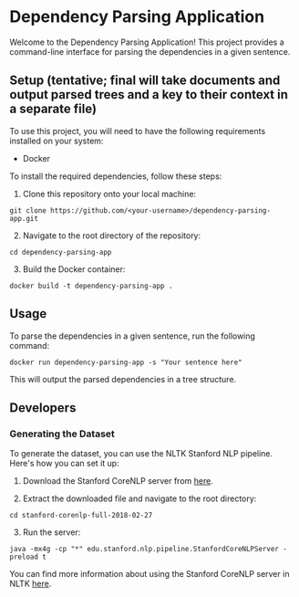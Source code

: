# Dependency Parsing Application


Welcome to the Dependency Parsing Application! This project provides a command-line interface for parsing the dependencies in a given sentence.

## Setup (tentative; final will take documents and output parsed trees and a key to their context in a separate file)

To use this project, you will need to have the following requirements installed on your system:

- Docker

To install the required dependencies, follow these steps:

1. Clone this repository onto your local machine:

```
git clone https://github.com/<your-username>/dependency-parsing-app.git
```

2. Navigate to the root directory of the repository:

```
cd dependency-parsing-app
```

3. Build the Docker container:

```
docker build -t dependency-parsing-app .
```

## Usage

To parse the dependencies in a given sentence, run the following command:

```
docker run dependency-parsing-app -s "Your sentence here"
```

This will output the parsed dependencies in a tree structure.

## Developers

### Generating the Dataset

To generate the dataset, you can use the NLTK Stanford NLP pipeline. Here's how you can set it up:

1. Download the Stanford CoreNLP server from [here](https://stanfordnlp.github.io/CoreNLP/download.html).

2. Extract the downloaded file and navigate to the root directory:
```
cd stanford-corenlp-full-2018-02-27
```

3. Run the server:

```
java -mx4g -cp "*" edu.stanford.nlp.pipeline.StanfordCoreNLPServer -preload t
```

You can find more information about using the Stanford CoreNLP server in NLTK [here](https://github.com/nltk/nltk/wiki/Stanford-CoreNLP-API-in-NLTK).
